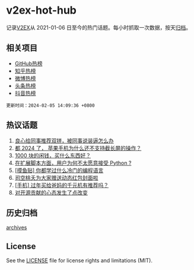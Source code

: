 # v2ex-hot-hub

 记录[V2EX](https://www.v2ex.com/)从 2021-01-06 日至今的热门话题。每小时抓取一次数据，按天[归档](archives)。
 
 ## 相关项目

- [GitHub热榜](https://github.com/lonnyzhang423/github-hot-hub)
- [知乎热榜](https://github.com/lonnyzhang423/zhihu-hot-hub)
- [微博热榜](https://github.com/lonnyzhang423/weibo-hot-hub)
- [头条热榜](https://github.com/lonnyzhang423/toutiao-hot-hub)
- [抖音热榜](https://github.com/lonnyzhang423/douyin-hot-hub)


 `更新时间：2024-02-05 14:09:36 +0800`

## 热议话题

1. [良心给同事推荐双拼，被同事说装逼怎么办](https://www.v2ex.com/t/1014193)
1. [都 2024 了， 苹果手机为什么还不支持截长屏的操作？](https://www.v2ex.com/t/1014110)
1. [1000 块的闲钱，买什么东西好？](https://www.v2ex.com/t/1014286)
1. [在扩展脚本方面，用户为何不太愿意接受 Python ?](https://www.v2ex.com/t/1014257)
1. [[摸鱼贴] 你都学过什么冷门的编程语言](https://www.v2ex.com/t/1014303)
1. [司空桃夭为大家赠送动态红包封面啦](https://www.v2ex.com/t/1014114)
1. [[手机] 过年买给爸妈的千元机有推荐吗？](https://www.v2ex.com/t/1014176)
1. [对开源贡献的心态发生了点改变](https://www.v2ex.com/t/1014271)

## 历史归档

[archives](archives)

## License

See the [LICENSE](LICENSE) file for license rights and limitations (MIT).
